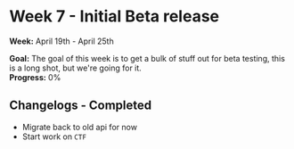# Week 7 - Initial Beta release
**Week:** April 19th - April 25th

**Goal:** The goal of this week is to get a bulk of stuff out for beta testing, this is a long shot, but we're going for it. <br />
**Progress:** 0%


## Changelogs - Completed
 + Migrate back to old api for now
 + Start work on `CTF`

